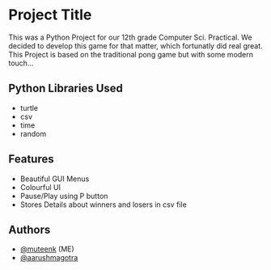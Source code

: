 
# Project Title

This was a Python Project for our 12th grade Computer Sci. Practical. We decided to develop this game for that matter, which fortunatly did real great. This Project is based on the traditional pong game but with some modern touch... 


## Python Libraries Used

- turtle
- csv
- time
- random

  
## Features

- Beautiful GUI Menus
- Colourful UI
- Pause/Play using P button
- Stores Details about winners and losers in csv file

  
## Authors

- [@muteenk](https://www.github.com/muteenk)    (ME)
- [@aarushmagotra](https://www.github.com/aarushmagotra)

  